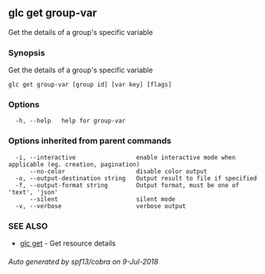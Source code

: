 ## glc get group-var

Get the details of a group's specific variable

### Synopsis

Get the details of a group's specific variable

```
glc get group-var [group id] [var key] [flags]
```

### Options

```
  -h, --help   help for group-var
```

### Options inherited from parent commands

```
  -i, --interactive                 enable interactive mode when applicable (eg. creation, pagination)
      --no-color                    disable color output
  -o, --output-destination string   Output result to file if specified
  -f, --output-format string        Output format, must be one of 'text', 'json'
      --silent                      silent mode
  -v, --verbose                     verbose output
```

### SEE ALSO

* [glc get](glc_get.md)	 - Get resource details

###### Auto generated by spf13/cobra on 9-Jul-2018

